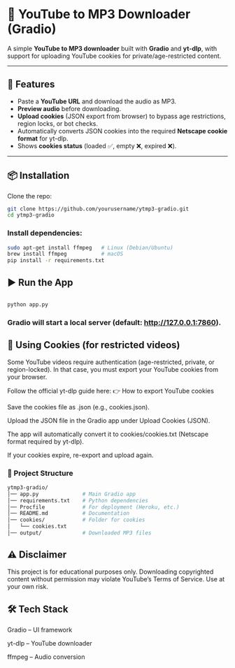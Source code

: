 # 🎵 YouTube to MP3 Downloader (Gradio)

A simple **YouTube to MP3 downloader** built with **Gradio** and **yt-dlp**, with support for uploading YouTube cookies for private/age-restricted content.

---

## 🚀 Features
- Paste a **YouTube URL** and download the audio as MP3.  
- **Preview audio** before downloading.  
- **Upload cookies** (JSON export from browser) to bypass age restrictions, region locks, or bot checks.  
- Automatically converts JSON cookies into the required **Netscape cookie format** for yt-dlp.  
- Shows **cookies status** (loaded ✅, empty ❌, expired ❌).  

---

## 📦 Installation

Clone the repo:
```bash
git clone https://github.com/yourusername/ytmp3-gradio.git
cd ytmp3-gradio
```
### Install dependencies:

``` bash
sudo apt-get install ffmpeg   # Linux (Debian/Ubuntu)
brew install ffmpeg           # macOS
pip install -r requirements.txt

```
## ▶️ Run the App
``` bash

python app.py
```
### Gradio will start a local server (default: http://127.0.0.1:7860).

## 🔑 Using Cookies (for restricted videos)
Some YouTube videos require authentication (age-restricted, private, or region-locked).
In that case, you must export your YouTube cookies from your browser.

Follow the official yt-dlp guide here:
👉 How to export YouTube cookies

Save the cookies file as .json (e.g., cookies.json).

Upload the JSON file in the Gradio app under Upload Cookies (JSON).

The app will automatically convert it to cookies/cookies.txt (Netscape format required by yt-dlp).

If your cookies expire, re-export and upload again.

### 📂 Project Structure
``` bash
ytmp3-gradio/
│── app.py              # Main Gradio app
│── requirements.txt    # Python dependencies
│── Procfile            # For deployment (Heroku, etc.)
│── README.md           # Documentation
│── cookies/            # Folder for cookies
│   └── cookies.txt
│── output/             # Downloaded MP3 files
```

## ⚠️ Disclaimer
This project is for educational purposes only.
Downloading copyrighted content without permission may violate YouTube’s Terms of Service.
Use at your own risk.

## 🛠️ Tech Stack
Gradio – UI framework

yt-dlp – YouTube downloader

ffmpeg – Audio conversion
